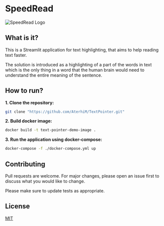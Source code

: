 # SpeedRead

![SpeedRead Logo](https://github.com/AterhiM/TextPointer/blob/main/app/pictures/speedread_logo.jpg)

## What is it?

This is a Streamlit application for text highlighting, that aims to help reading text faster.

The solution is introduced as a highlighting of a part of the words in text which is the only thing in a word that the human brain would need to understand the entire meaning of the sentence.


## How to run?

**1. Clone the repository:**

```bash
git clone "https://github.com/AterhiM/TextPointer.git"
```

**2. Build docker image:**

```bash
docker build -t text-pointer-demo-image .
```

**3. Run the application using docker-compose:**

```bash
docker-compose -f ./docker-compose.yml up
```

## Contributing
Pull requests are welcome. For major changes, please open an issue first to discuss what you would like to change.

Please make sure to update tests as appropriate.

## License
[MIT](https://choosealicense.com/licenses/mit/)
